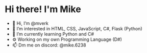 # Hi there! I'm Mike

- 👋 Hi, I’m @mverk
- 👀 I’m interested in HTML, CSS, JavaScript, C#, Flask (Python)
- 🌱 I’m currently learning Python and C#
- ⚙ Working on my own Programming Language (D#)
- 📫 Dm me on discord: @mike.6238

<!---
MikeDeveloperElectroDevelopment2021/MikeDeveloperElectroDevelopment2021 is a ✨ special ✨ repository because its `README.md` (this file) appears on your GitHub profile.
You can click the Preview link to take a look at your changes.
--->
